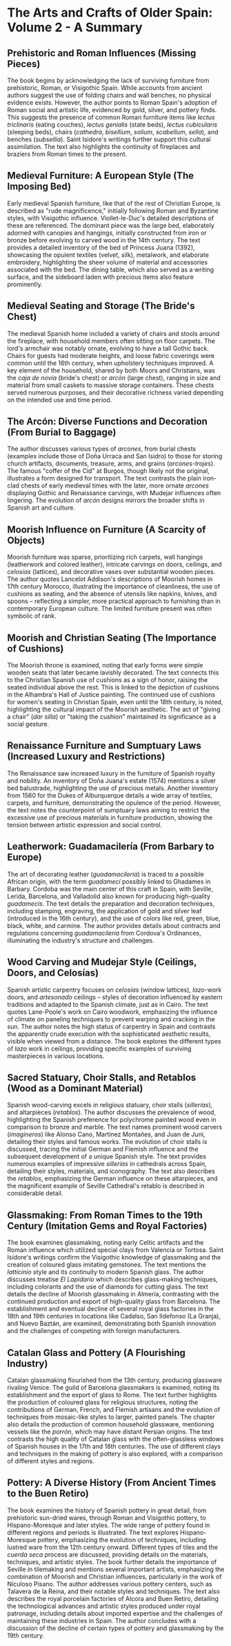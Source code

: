 # The Arts and Crafts of Older Spain: Volume 2 - A Summary

## Prehistoric and Roman Influences (Missing Pieces)

The book begins by acknowledging the lack of surviving furniture from prehistoric, Roman, or Visigothic Spain.  While accounts from ancient authors suggest the use of folding chairs and wall benches, no physical evidence exists. However, the author points to Roman Spain's adoption of Roman social and artistic life, evidenced by gold, silver, and pottery finds. This suggests the presence of common Roman furniture items like *lectus triclinaris* (eating couches), *lectus genialis* (state beds), *lectus cubicularis* (sleeping beds), chairs (*cathedra*, *bisellium*, *solium*, *scabellum*, *sella*), and benches (*subsellia*).  Saint Isidore's writings further support this cultural assimilation.  The text also highlights the continuity of fireplaces and braziers from Roman times to the present.

## Medieval Furniture: A European Style (The Imposing Bed)

Early medieval Spanish furniture, like that of the rest of Christian Europe, is described as "rude magnificence," initially following Roman and Byzantine styles, with Visigothic influence. Viollet-le-Duc's detailed descriptions of these are referenced. The dominant piece was the large bed, elaborately adorned with canopies and hangings, initially constructed from iron or bronze before evolving to carved wood in the 14th century. The text provides a detailed inventory of the bed of Princess Juana (1392), showcasing the opulent textiles (velvet, silk), metalwork, and elaborate embroidery, highlighting the sheer volume of material and accessories associated with the bed. The dining table, which also served as a writing surface, and the sideboard laden with precious items also feature prominently.

## Medieval Seating and Storage (The Bride's Chest)

The medieval Spanish home included a variety of chairs and stools around the fireplace, with household members often sitting on floor carpets. The lord's armchair was notably ornate, evolving to have a tall Gothic back. Chairs for guests had moderate heights, and loose fabric coverings were common until the 16th century, when upholstery techniques improved.  A key element of the household, shared by both Moors and Christians, was the *caja de novia* (bride's chest) or *arcón* (large chest), ranging in size and material from small caskets to massive storage containers.  These chests served numerous purposes, and their decorative richness varied depending on the intended use and time period.

## The Arcón: Diverse Functions and Decoration (From Burial to Baggage)

The author discusses various types of *arcones*, from burial chests (examples include those of Doña Urraca and San Isidro) to those for storing church artifacts, documents, treasure, arms, and grains (*arcones-trojes*).  The famous "coffer of the Cid" at Burgos, though likely not the original, illustrates a form designed for transport.  The text contrasts the plain iron-clad chests of early medieval times with the later, more ornate *arcones* displaying Gothic and Renaissance carvings, with Mudejar influences often lingering. The evolution of *arcón* designs mirrors the broader shifts in Spanish art and culture.

## Moorish Influence on Furniture (A Scarcity of Objects)

Moorish furniture was sparse, prioritizing rich carpets, wall hangings (leatherwork and colored leather), intricate carvings on doors, ceilings, and *celosías* (lattices), and decorative vases over substantial wooden pieces.  The author quotes Lancelot Addison's descriptions of Moorish homes in 17th century Morocco, illustrating the importance of cleanliness, the use of cushions as seating, and the absence of utensils like napkins, knives, and spoons – reflecting a simpler, more practical approach to furnishing than in contemporary European culture.  The limited furniture present was often symbolic of rank.

## Moorish and Christian Seating (The Importance of Cushions)

The Moorish throne is examined, noting that early forms were simple wooden seats that later became lavishly decorated.  The text connects this to the Christian Spanish use of cushions as a sign of honor, raising the seated individual above the rest. This is linked to the depiction of cushions in the Alhambra's Hall of Justice painting. The continued use of cushions for women's seating in Christian Spain, even until the 18th century, is noted, highlighting the cultural impact of the Moorish aesthetic.  The act of "giving a chair" (*dar silla*) or "taking the cushion" maintained its significance as a social gesture.

## Renaissance Furniture and Sumptuary Laws (Increased Luxury and Restrictions)

The Renaissance saw increased luxury in the furniture of Spanish royalty and nobility.  An inventory of Doña Juana's estate (1574) mentions a silver bed balustrade, highlighting the use of precious metals. Another inventory from 1560 for the Dukes of Alburquerque details a wide array of textiles, carpets, and furniture, demonstrating the opulence of the period. However, the text notes the counterpoint of sumptuary laws aiming to restrict the excessive use of precious materials in furniture production, showing the tension between artistic expression and social control.

## Leatherwork: Guadamacilería (From Barbary to Europe)

The art of decorating leather (*guadamacilería*) is traced to a possible African origin, with the term *guadamecí* possibly linked to Ghadames in Barbary.  Cordoba was the main center of this craft in Spain, with Seville, Lerida, Barcelona, and Valladolid also known for producing high-quality *guadamecís*.  The text details the preparation and decoration techniques, including stamping, engraving, the application of gold and silver leaf (introduced in the 16th century), and the use of colors like red, green, blue, black, white, and carmine. The author provides details about contracts and regulations concerning *guadamacilería* from Cordova's Ordinances, illuminating the industry's structure and challenges.

## Wood Carving and Mudejar Style (Ceilings, Doors, and Celosías)

Spanish artistic carpentry focuses on *celosías* (window lattices), *lazo*-work doors, and *artesonado* ceilings – styles of decoration influenced by eastern traditions and adapted to the Spanish climate, just as in Cairo.  The text quotes Lane-Poole's work on Cairo woodwork, emphasizing the influence of climate on paneling techniques to prevent warping and cracking in the sun.  The author notes the high status of carpentry in Spain and contrasts the apparently crude execution with the sophisticated aesthetic results, visible when viewed from a distance. The book explores the different types of *lazo* work in ceilings, providing specific examples of surviving masterpieces in various locations.

## Sacred Statuary, Choir Stalls, and Retablos (Wood as a Dominant Material)

Spanish wood-carving excels in religious statuary, choir stalls (*sillerías*), and altarpieces (*retablos*). The author discusses the prevalence of wood, highlighting the Spanish preference for polychrome painted wood even in comparison to bronze and marble.  The text names prominent wood carvers (*imagineros*) like Alonso Cano, Martínez Montañes, and Juan de Juni, detailing their styles and famous works.  The evolution of choir stalls is discussed, tracing the initial German and Flemish influence and the subsequent development of a unique Spanish style.  The text provides numerous examples of impressive *sillerías* in cathedrals across Spain, detailing their styles, materials, and iconography.  The text also describes the *retablos*, emphasizing the German influence on these altarpieces, and the magnificent example of Seville Cathedral's retablo is described in considerable detail.

## Glassmaking: From Roman Times to the 19th Century (Imitation Gems and Royal Factories)

The book examines glassmaking, noting early Celtic artifacts and the Roman influence which utilized special clays from Valencia or Tortosa.  Saint Isidore's writings confirm the Visigothic knowledge of glassmaking and the creation of coloured glass imitating gemstones. The text mentions the *latticinio* style and its continuity to modern Spanish glass. The author discusses  treatise *El Lapidario* which describes glass-making techniques, including colorants and the use of diamonds for cutting glass.  The text details the decline of Moorish glassmaking in Almería, contrasting with the continued production and export of high-quality glass from Barcelona.   The establishment and eventual decline of several royal glass factories in the 18th and 19th centuries in locations like Cadalso, San Ildefonso (La Granja), and Nuevo Baztán, are examined, demonstrating both Spanish innovation and the challenges of competing with foreign manufacturers.

##  Catalan Glass and Pottery (A Flourishing Industry)

Catalan glassmaking flourished from the 13th century, producing glassware rivaling Venice.  The guild of Barcelona glassmakers is examined, noting its establishment and the export of glass to Rome.  The text further highlights the production of coloured glass for religious structures, noting the contributions of German, French, and Flemish artisans and the evolution of techniques from mosaic-like styles to larger, painted panels.   The chapter also details the production of common household glassware, mentioning vessels like the *porrón*, which may have distant Persian origins.  The text contrasts the high quality of Catalan glass with the often-glassless windows of Spanish houses in the 17th and 18th centuries. The use of different clays and techniques in the making of pottery is also explored, with a comparison of different styles and regions.

##  Pottery: A Diverse History (From Ancient Times to the Buen Retiro)

The book examines the history of Spanish pottery in great detail, from prehistoric sun-dried wares, through Roman and Visigothic pottery, to Hispano-Moresque and later styles.  The wide range of pottery found in different regions and periods is illustrated.  The text explores Hispano-Moresque pottery, emphasizing the evolution of techniques, including lustred ware from the 12th century onward.   Different types of tiles and the *cuerda seca* process are discussed, providing details on the materials, techniques, and artistic styles.  The book further details the importance of Seville in tilemaking and mentions several important artists, emphasizing the combination of Moorish and Christian influences, particularly in the work of Niculoso Pisano.  The author addresses various pottery centers, such as Talavera de la Reina, and their notable styles and techniques. The text also describes the royal porcelain factories of Alcora and Buen Retiro, detailing the technological advances and artistic styles produced under royal patronage, including details about imported expertise and the challenges of maintaining these industries in Spain.  The author concludes with a discussion of the decline of certain types of pottery and glassmaking by the 19th century.
